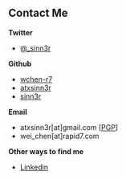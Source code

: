 ## Contact Me

**Twitter**

* [@_sinn3r](https://twitter.com/_sinn3r)

**Github**

* [wchen-r7](https://github.com/wchen-r7)
* [atxsinn3r](https://github.com/atxsinn3r)
* [sinn3r](https://github.com/sinn3r)

**Email**

* atxsinn3r[at]gmail.com [[PGP](https://gist.github.com/atxsinn3r/310d4b45668cac71fc4979ebda5f0106)]
* wei_chen[at]rapid7.com

**Other ways to find me**

* [Linkedin](https://www.linkedin.com/in/msfsinn3r/)
